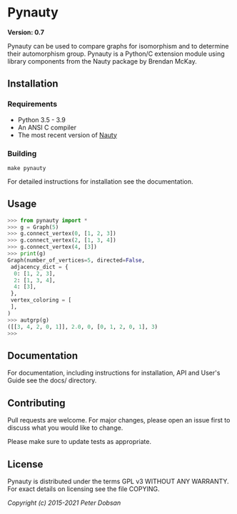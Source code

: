 # Pynauty 

__Version: 0.7__

Pynauty can be used to compare graphs for isomorphism and to determine
their automorphism group.  Pynauty is a Python/C extension module using
library components from the Nauty package by Brendan McKay.

## Installation

### Requirements

  - Python 3.5 - 3.9
  - An ANSI C compiler 
  - The most recent version of [Nauty](https://cs.anu.edu.au/people/Brendan.McKay/nauty/)

### Building

```shell
make pynauty
```

For detailed instructions for installation see the documentation.

## Usage

```python
>>> from pynauty import *
>>> g = Graph(5)
>>> g.connect_vertex(0, [1, 2, 3])
>>> g.connect_vertex(2, [1, 3, 4])
>>> g.connect_vertex(4, [3])
>>> print(g)
Graph(number_of_vertices=5, directed=False,
 adjacency_dict = {
  0: [1, 2, 3],
  2: [1, 3, 4],
  4: [3],
 },
 vertex_coloring = [
 ],
)
>>> autgrp(g)
([[3, 4, 2, 0, 1]], 2.0, 0, [0, 1, 2, 0, 1], 3)
>>> 
```

## Documentation

For documentation, including instructions for  installation, API and
User's Guide see the docs/ directory.

## Contributing

Pull requests are welcome. For major changes, please open an issue first
to discuss what you would like to change.

Please make sure to update tests as appropriate.

## License

Pynauty is distributed under the terms GPL v3 WITHOUT ANY WARRANTY.
For exact details on licensing see the file COPYING.

_Copyright (c) 2015-2021 Peter Dobsan_
